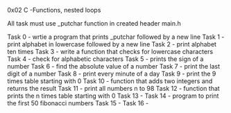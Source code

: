 0x02 C -Functions, nested loops

All task must use _putchar function in created header main.h

Task 0 - wrtie a program that prints _putchar followed by a new line
Task 1 - print alphabet in lowercase followed by a new line
Task 2 - print alphabet ten times
Task 3 - write a function that checks for lowercase characters
Task 4 - check for alphabetic characters
Task 5 - prints the sign of a number
Task 6 - find the absolute value of a number
Task 7 - print the last digit of a number
Task 8 - print every minute of a day
Task 9 - print the 9 times table starting with 0
Task 10 - function that adds two integers and returns the result
Task 11 - print all numbers n to 98
Task 12 - function that prints the n times table starting with 0
Task 13 -
Task 14 - program to print the first 50 fibonacci numbers
Task 15 -
Task 16 -
